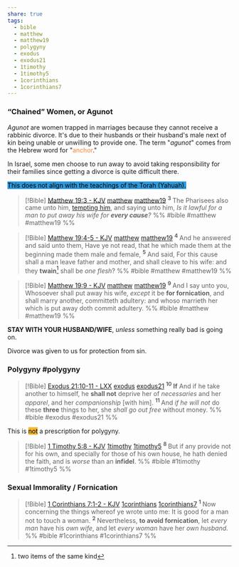 ```yaml
---
share: true
tags:
  - bible
  - matthew
  - matthew19
  - polygyny
  - exodus
  - exodus21
  - 1timothy
  - 1timothy5
  - 1corinthians
  - 1corinthians7
---
```





### “Chained” Women, or Agunot 
*Agunot* are women trapped in marriages because they cannot receive a rabbinic divorce. It's due to their husbands or their husband's male next of kin being unable or unwilling to provide one. The term "*agunot*" comes from the Hebrew word for "<span style='color:#fa8231'>anchor</span>."

In Israel, some men choose to run away to avoid taking responsibility for their families since getting a divorce is quite difficult there.

<mark style='background:#2d98da'>This does not align with the teachings of the Torah (Yahuah).</mark>

> [!Bible] [Matthew 19:3 - KJV](https://bible-api.com/Matthew+19:3?translation=kjv) [matthew](matthew.md#) [matthew19](matthew19.md#)
>  <sup> **3** </sup>The Pharisees also came unto him, [tempting him](../The%20Trinity/The%20Trinity.md#yahuah-cannot-be-tempted), and saying unto him, *Is it lawful for a man to put away his wife for **every cause**?*
 %% #bible #matthew #matthew19 %%

> [!Bible] [Matthew 19:4-5 - KJV](https://bible-api.com/matt+19:4-5?translation=kjv) [matthew](matthew.md#) [matthew19](matthew19.md#)
>  <sup> **4** </sup>And he answered and said unto them, Have ye not read, that he which made them at the beginning made them male and female, <sup> **5** </sup>And said, For this cause shall a man leave father and mother, and shall cleave to his wife: and they **twain**[^1] shall be *one flesh*?
 %% #bible #matthew #matthew19 %%

[^1]: two items of the same kind  

> [!Bible] [Matthew 19:9 - KJV](https://bible-api.com/matt+19:9?translation=kjv) [matthew](matthew.md#) [matthew19](matthew19.md#)
>  <sup> **9** </sup>And I say unto you, Whosoever shall put away his wife, *except* it be **for fornication**, and shall marry another, committeth adultery: and whoso marrieth her which is put away doth commit adultery.
 %% #bible #matthew #matthew19 %%

**STAY WITH YOUR HUSBAND/WIFE**, *unless* something really bad is going on.

Divorce was given to us for protection from sin.

### Polygyny #polygyny

> [!Bible] [Exodus 21:10-11 - LXX](http://qbible.com/brenton-septuagint/exodus/21.html#10) [exodus](../../Exodus.md#) [exodus21](exodus21.md#)
>  <sup> **10** </sup>**If** And if he take another to himself, he **shall not** deprive her of *necessaries* and her *apparel*, and her *companionship* [with him]. <sup> **11** </sup>And *if he will not* do these **three** things to her, she *shall go out free* without money.
 %% #bible #exodus #exodus21 %%
 
This is <mark style='background:#f7b731'>not</mark> a prescription for polygyny.

> [!Bible] [1 Timothy 5:8 - KJV](https://bible-api.com/1tim+5:8?translation=kjv) [1timothy](1timothy.md#) [1timothy5](1timothy5.md#)
>  <sup> **8** </sup>But if any provide not for his own, and specially for those of his own house, he hath denied the faith, and is *worse* than an **infidel**.
 %% #bible #1timothy #1timothy5 %%




### Sexual Immorality / Fornication

> [!Bible] [1 Corinthians 7:1-2 - KJV](https://bible-api.com/1cor+7:1-2?translation=kjv) [1corinthians](1corinthians.md#) [1corinthians7](1corinthians7.md#)
>  <sup> **1** </sup>Now concerning the things whereof ye wrote unto me: It is good for a man not to touch a woman. <sup> **2** </sup>Nevertheless, **to avoid fornication**, let *every man* have his *own wife*, and let *every woman* have her *own husband*.
 %% #bible #1corinthians #1corinthians7 %%